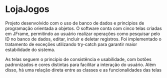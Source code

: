 # LojaJogos

Projeto desenvolvido com o uso de banco de dados e princípios de programação orientada a objetos. O software conta com cinco telas criadas em JFrame, permitindo ao usuário realizar operações como pesquisar pelo ID no banco de dados, editar, incluir e deletar registros. Foi implementado o tratamento de exceções utilizando try-catch para garantir maior estabilidade do sistema.

As telas seguem o princípio de consistência e usabilidade, com botões padronizados e cores distintas para facilitar a interação do usuário. Além disso, há uma relação direta entre as classes e as funcionalidades das telas
